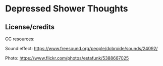 # Depressed Shower Thoughts

## License/credits

CC resources:

Sound effect: https://www.freesound.org/people/dobroide/sounds/24092/

Photo: https://www.flickr.com/photos/estafunk/5388667025
